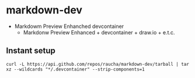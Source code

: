 # markdown-dev

- Markdowm Preview Enhanched devcontainer
  - Markdonw Preview Enhanced + devcontainer + draw.io + e.t.c.


## Instant setup

```
curl -L https://api.github.com/repos/raucha/markdown-dev/tarball | tar xz --wildcards "*/.devcontainer" --strip-components=1
```
